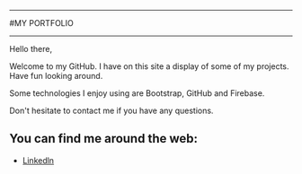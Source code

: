 ********************
 #MY PORTFOLIO 
********************

Hello there,

Welcome to my GitHub. I have on this site a display of some of my projects. Have fun looking around.

Some technologies I enjoy using are Bootstrap, GitHub and Firebase.

Don't hesitate to contact me if you have any questions.

## You can find me around the web:
- <a href="linkedin.com/in/mansa-samlafo">Linkedln</a>
